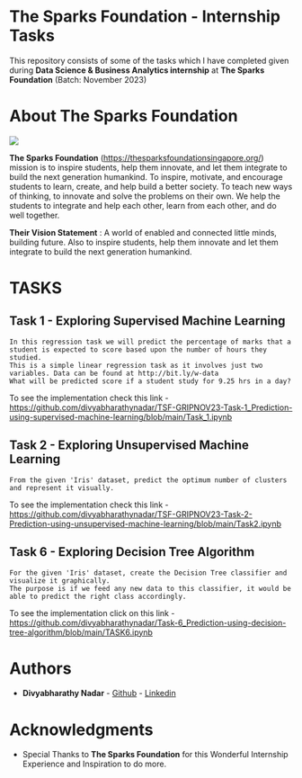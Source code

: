 # The Sparks Foundation - Internship Tasks

This repository consists of some of the tasks which I have completed given during **Data Science & Business Analytics internship** at **The Sparks Foundation** (Batch: November 2023)

# About The Sparks Foundation

<img src="https://github.com/divyabharathynadar/Task-6_Prediction-using-decision-tree-algorithm/blob/main/tsf.png">

**The Sparks Foundation** (https://thesparksfoundationsingapore.org/) mission is to inspire students, help them innovate, and let them integrate to build the next generation humankind. To inspire, motivate, and encourage students to learn, create, and help build a better society. To teach new ways of thinking, to innovate and solve the problems on their own. We help the students to integrate and help each other, learn from each other, and do well together.

**Their Vision Statement** : A world of enabled and connected little minds, building future. Also to inspire students, help them innovate and let them integrate to build the next generation humankind.

# TASKS

## Task 1 - Exploring Supervised Machine Learning

    In this regression task we will predict the percentage of marks that a student is expected to score based upon the number of hours they studied.
    This is a simple linear regression task as it involves just two variables. Data can be found at http://bit.ly/w-data 
    What will be predicted score if a student study for 9.25 hrs in a day? 

To see the implementation check this link - https://github.com/divyabharathynadar/TSF-GRIPNOV23-Task-1_Prediction-using-supervised-machine-learning/blob/main/Task_1.ipynb 

## Task 2 - Exploring Unsupervised Machine Learning

    From the given 'Iris' dataset, predict the optimum number of clusters and represent it visually.

To see the implementation check this link - https://github.com/divyabharathynadar/TSF-GRIPNOV23-Task-2-Prediction-using-unsupervised-machine-learning/blob/main/Task2.ipynb 

## Task 6 - Exploring Decision Tree Algorithm

    For the given 'Iris' dataset, create the Decision Tree classifier and visualize it graphically. 
    The purpose is if we feed any new data to this classifier, it would be able to predict the right class accordingly.

To see the implementation click on this link - https://github.com/divyabharathynadar/Task-6_Prediction-using-decision-tree-algorithm/blob/main/TASK6.ipynb 


# Authors

* **Divyabharathy Nadar**  - [Github](https://github.com/divyabharathynadar/)
                     - [Linkedin](https:https://www.linkedin.com/in/divyabharathy-nadar-108546214/)


# Acknowledgments

* Special Thanks to **The Sparks Foundation** for this Wonderful Internship Experience and Inspiration to do more.
